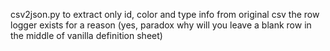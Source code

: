 csv2json.py to extract only id, color and type info from original csv
the row logger exists for a reason (yes, paradox why will you leave a blank row in the middle of vanilla definition sheet)
